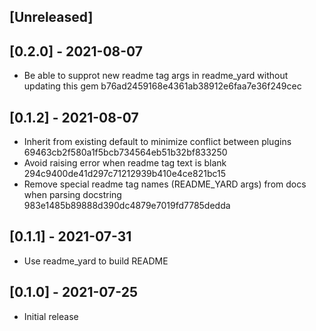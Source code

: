 ## [Unreleased]

## [0.2.0] - 2021-08-07

- Be able to supprot new readme tag args in readme_yard without updating this gem b76ad2459168e4361ab38912e6faa7e36f249cec

## [0.1.2] - 2021-08-07

- Inherit from existing default to minimize conflict between plugins 69463cb2f580a1f5bcb734564eb51b32bf833250
- Avoid raising error when readme tag text is blank 294c9400de41d297c71212939b410e4ce821bc15
- Remove special readme tag names (README_YARD args) from docs when parsing docstring 983e1485b89888d390dc4879e7019fd7785dedda

## [0.1.1] - 2021-07-31

- Use readme_yard to build README

## [0.1.0] - 2021-07-25

- Initial release
